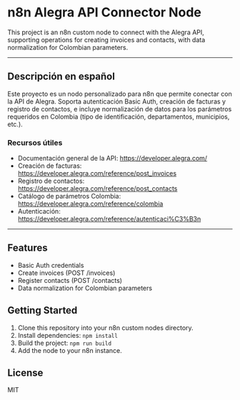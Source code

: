 # n8n Alegra API Connector Node

This project is an n8n custom node to connect with the Alegra API, supporting operations for creating invoices and contacts, with data normalization for Colombian parameters.

---

## Descripción en español

Este proyecto es un nodo personalizado para n8n que permite conectar con la API de Alegra. Soporta autenticación Basic Auth, creación de facturas y registro de contactos, e incluye normalización de datos para los parámetros requeridos en Colombia (tipo de identificación, departamentos, municipios, etc.).

### Recursos útiles
- Documentación general de la API: https://developer.alegra.com/
- Creación de facturas: https://developer.alegra.com/reference/post_invoices
- Registro de contactos: https://developer.alegra.com/reference/post_contacts
- Catálogo de parámetros Colombia: https://developer.alegra.com/reference/colombia
- Autenticación: https://developer.alegra.com/reference/autenticaci%C3%B3n

---

## Features
- Basic Auth credentials
- Create invoices (POST /invoices)
- Register contacts (POST /contacts)
- Data normalization for Colombian parameters

## Getting Started
1. Clone this repository into your n8n custom nodes directory.
2. Install dependencies: `npm install`
3. Build the project: `npm run build`
4. Add the node to your n8n instance.

## License
MIT
